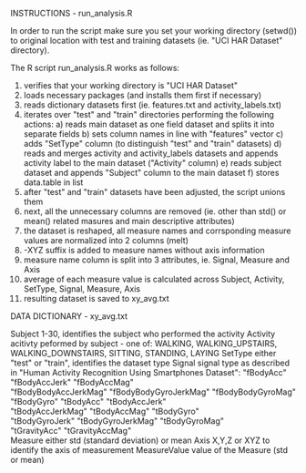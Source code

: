 INSTRUCTIONS - run_analysis.R

In order to run the script make sure you set your working directory (setwd()) to original location with test and training datasets 
(ie. "UCI HAR Dataset" directory).

The R script run_analysis.R works as follows:
 1) verifies that your working directory is "UCI HAR Dataset"
 2) loads necessary packages (and installs them first if necessary)
 3) reads dictionary datasets first (ie. features.txt and activity_labels.txt)
 4) iterates over "test" and "train" directories performing the following actions:
    a) reads main dataset as one field dataset and splits it into separate fields
    b) sets column names in line with "features" vector
    c) adds "SetType" column (to distinguish "test" and "train" datasets)
    d) reads and merges activity and activity_labels datasets and appends activity label to the main dataset
       ("Activity" column)
    e) reads subject dataset and appends "Subject" column to the main dataset
    f) stores data.table in list
 5) after "test" and "train" datasets have been adjusted, the script unions them 
 6) next, all the unnecessary columns are removed (ie. other than std() or mean() related masures and main descriptive attributes)
 7) the dataset is reshaped, all measure names and corrsponding measure values are normalized into 2 columns (melt)
 8) -XYZ suffix is added to measure names without axis information
 9) measure name column is split into 3 attributes, ie. Signal, Measure and Axis
10) average of each measure value is calculated across Subject, Activity, SetType, Signal, Measure, Axis
11) resulting dataset is saved to xy_avg.txt


DATA DICTIONARY - xy_avg.txt

Subject
	1-30, identifies the subject who performed the activity
Activity 
	acitivty peformed by subject - one of:
	WALKING, WALKING_UPSTAIRS, WALKING_DOWNSTAIRS, SITTING, STANDING, LAYING
SetType
	either "test" or "train", identifies the dataset type 
Signal
	signal type as described in "Human Activity Recognition Using Smartphones Dataset":
	"fBodyAcc"             "fBodyAccJerk"         "fBodyAccMag"         
	"fBodyBodyAccJerkMag"  "fBodyBodyGyroJerkMag" "fBodyBodyGyroMag"    
	"fBodyGyro"            "tBodyAcc"             "tBodyAccJerk"        
	"tBodyAccJerkMag"      "tBodyAccMag"          "tBodyGyro"           
	"tBodyGyroJerk"        "tBodyGyroJerkMag"     "tBodyGyroMag"        
	"tGravityAcc"          "tGravityAccMag"  
Measure
	either std (standard deviation) or mean
Axis
	X,Y,Z or XYZ to identify the axis of measurement
MeasureValue
	value of the Measure (std or mean)
